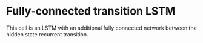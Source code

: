 # Fully-connected transition LSTM

This cell is an LSTM with an additional fully connected network between the 
hidden state recurrent transition.

